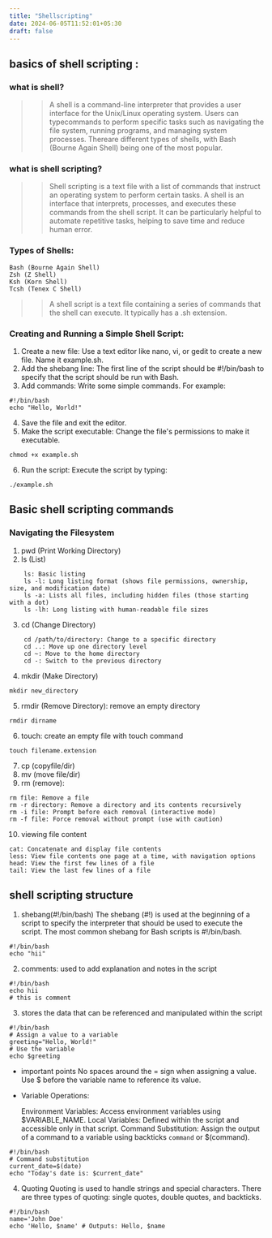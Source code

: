 ```yaml
---
title: "Shellscripting"
date: 2024-06-05T11:52:01+05:30
draft: false
---
```

## basics of shell scripting : 
### what is shell?
>> A shell is a command-line interpreter that provides a user interface for the Unix/Linux operating system. Users can typecommands to perform specific tasks such as navigating the file system, running programs, and managing system processes. Thereare different types of shells, with Bash (Bourne Again Shell) being one of the most popular.

### what is shell scripting?
>> Shell scripting is a text file with a list of commands that instruct an operating system to perform certain tasks. A shell is an interface that interprets, processes, and executes these commands from the shell script. It can be particularly helpful to automate repetitive tasks, helping to save time and reduce human error. 

### Types of Shells:

    Bash (Bourne Again Shell)
    Zsh (Z Shell)
    Ksh (Korn Shell)
    Tcsh (Tenex C Shell)

>> A shell script is a text file containing a series of commands that the shell can execute. It typically has a .sh extension.

### Creating and Running a Simple Shell Script:
1. Create a new file: Use a text editor like nano, vi, or gedit to create a new file. Name it example.sh.
2. Add the shebang line: The first line of the script should be #!/bin/bash to specify that the script should be run with Bash.
3. Add commands: Write some simple commands. For example:
```
#!/bin/bash
echo "Hello, World!"
```
4. Save the file and exit the editor.
5. Make the script executable: Change the file's permissions to make it executable.
```
chmod +x example.sh
```
6. Run the script: Execute the script by typing:
```
./example.sh
```
## Basic shell scripting commands

### Navigating the Filesystem
1. pwd (Print Working Directory)
2. ls (List)
```
    ls: Basic listing
    ls -l: Long listing format (shows file permissions, ownership, size, and modification date)
    ls -a: Lists all files, including hidden files (those starting with a dot)
    ls -lh: Long listing with human-readable file sizes
```
3. cd (Change Directory)
```
    cd /path/to/directory: Change to a specific directory
    cd ..: Move up one directory level
    cd ~: Move to the home directory
    cd -: Switch to the previous directory
```
4. mkdir (Make Directory)
```
mkdir new_directory
```
5. rmdir (Remove Directory):
remove an empty directory
```
rmdir dirname
```

6. touch: create an empty file with touch command
```
touch filename.extension
```
7. cp (copyfile/dir)
8. mv (move file/dir)
9. rm (remove):
```
rm file: Remove a file
rm -r directory: Remove a directory and its contents recursively
rm -i file: Prompt before each removal (interactive mode)
rm -f file: Force removal without prompt (use with caution)
```
10. viewing file content
```
cat: Concatenate and display file contents
less: View file contents one page at a time, with navigation options
head: View the first few lines of a file
tail: View the last few lines of a file
```
## shell scripting structure 
1. shebang(#!/bin/bash)
The shebang (#!) is used at the beginning of a script to specify the interpreter that should be used to execute the script. The most common shebang for Bash scripts is #!/bin/bash.
```
#!/bin/bash
echo "hii"
```
2. comments: used to add explanation and notes in the script 
```
#!/bin/bash
echo hii
# this is comment
```
3. stores the data that can be referenced and manipulated within the script 

```
#!/bin/bash
# Assign a value to a variable
greeting="Hello, World!"
# Use the variable
echo $greeting
```
- important points
    No spaces around the = sign when assigning a value.
    Use $ before the variable name to reference its value.

- Variable Operations:

    Environment Variables: Access environment variables using $VARIABLE_NAME.
    Local Variables: Defined within the script and accessible only in that script.
    Command Substitution: Assign the output of a command to a variable using backticks `command` or $(command).
```
#!/bin/bash
# Command substitution
current_date=$(date)
echo "Today's date is: $current_date"
```

4. Quoting
Quoting is used to handle strings and special characters. There are three types of quoting: single quotes, double quotes, and backticks.

```
#!/bin/bash
name='John Doe'
echo 'Hello, $name' # Outputs: Hello, $name
```

